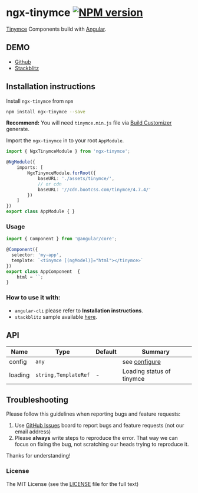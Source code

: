 # ngx-tinymce [![NPM version](https://img.shields.io/npm/v/ngx-tinymce.svg)](https://www.npmjs.com/package/ngx-tinymce)

[Tinymce](https://www.tinymce.com/) Components build with [Angular](https://angular.io/).

## DEMO

- [Github](https://cipchk.github.io/ngx-tinymce/)
- [Stackblitz](https://stackblitz.com/edit/ngx-tinymce)

## Installation instructions

Install `ngx-tinymce` from `npm`

```bash
npm install ngx-tinymce --save
```

**Recommend:** You will need `tinymce.min.js` file via [Build Customizer](https://www.tinymce.com/download/custom-builds/) generate.

Import the `ngx-tinymce` in to your root `AppModule`.

```typescript
import { NgxTinymceModule } from 'ngx-tinymce';

@NgModule({
    imports: [
        NgxTinymceModule.forRoot({
            baseURL: './assets/tinymce/',
            // or cdn
            baseURL: '//cdn.bootcss.com/tinymce/4.7.4/'
        })
    ]
})
export class AppModule { }
```

### Usage

```ts
import { Component } from '@angular/core';

@Component({
  selector: 'my-app',
  template: `<tinymce [(ngModel)]="html"></tinymce>`
})
export class AppComponent  {
    html = ``;
}
```

### How to use it with:

+ `angular-cli` please refer to **Installation instructions**.
+ `stackblitz` sample available [here](https://stackblitz.com/edit/ngx-tinymce?file=app%2Fapp.component.ts).

## API

| Name    | Type           | Default  | Summary |
| ------- | ------------- | ----- | ----- |
| config | `any` |  | see [configure](https://www.tinymce.com/docs/configure/integration-and-setup/) |
| loading | `string,TemplateRef` | - | Loading status of tinymce |

## Troubleshooting

Please follow this guidelines when reporting bugs and feature requests:

1. Use [GitHub Issues](https://github.com/cipchk/ngx-tinymce/issues) board to report bugs and feature requests (not our email address)
2. Please **always** write steps to reproduce the error. That way we can focus on fixing the bug, not scratching our heads trying to reproduce it.

Thanks for understanding!

### License

The MIT License (see the [LICENSE](https://github.com/cipchk/ngx-tinymce/blob/master/LICENSE) file for the full text)
